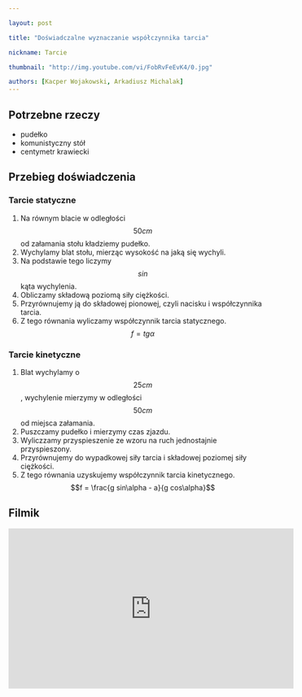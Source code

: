 ```yaml
---

layout: post

title: "Doświadczalne wyznaczanie współczynnika tarcia"

nickname: Tarcie

thumbnail: "http://img.youtube.com/vi/FobRvFeEvK4/0.jpg"

authors: [Kacper Wojakowski, Arkadiusz Michalak]
---
```


## Potrzebne rzeczy

- pudełko
- komunistyczny stół
- centymetr krawiecki

## Przebieg doświadczenia

### Tarcie statyczne

1. Na równym blacie w odległości $$50 cm$$ od załamania stołu kładziemy pudełko.
2. Wychylamy blat stołu, mierząc wysokość na jaką się wychyli.
3. Na podstawie tego liczymy $$sin$$ kąta wychylenia.
4. Obliczamy składową poziomą siły ciężkości.
5. Przyrównujemy ją do składowej pionowej, czyli nacisku i współczynnika tarcia.
6. Z tego równania wyliczamy współczynnik tarcia statycznego. $$f = tg\alpha$$

### Tarcie kinetyczne

1. Blat wychylamy o $$25 cm$$, wychylenie mierzymy w odległości $$50 cm$$ od miejsca załamania.
2. Puszczamy pudełko i mierzymy czas zjazdu.
3. Wyliczzamy przyspieszenie ze wzoru na ruch jednostajnie przyspieszony.
4. Przyrównujemy do wypadkowej siły tarcia i składowej poziomej siły ciężkości.
5. Z tego równania uzyskujemy współczynnik tarcia kinetycznego. $$f = \frac{g sin\alpha - a}{g cos\alpha}$$

## Filmik

<div class="video-container"><iframe width="560" height="315" src="https://www.youtube.com/embed/FobRvFeEvK4?rel=0" frameborder="0" allowfullscreen></iframe></div>
